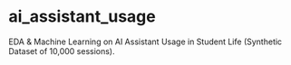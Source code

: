 # ai_assistant_usage
EDA &amp; Machine Learning on AI Assistant Usage in Student Life (Synthetic Dataset of 10,000 sessions).
